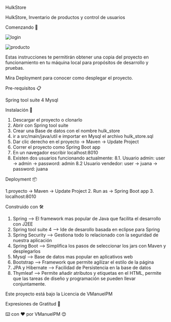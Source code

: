 HulkStore

HulkStore, Inventario de productos y control de usuarios

Comenzando 🚀

![login](https://user-images.githubusercontent.com/18172318/68139913-f6f35f00-fef8-11e9-99db-cf97e30eb71f.PNG)

![producto](https://user-images.githubusercontent.com/18172318/68139991-17231e00-fef9-11e9-85c1-aac335515b1f.PNG)


Estas instrucciones te permitirán obtener una copia del proyecto en funcionamiento en tu máquina local para propósitos de desarrollo y pruebas.

Mira Deployment para conocer como desplegar el proyecto.

Pre-requisitos 📋

Spring tool suite 4
Mysql

Instalación 🔧

  1. Descargar el proyecto o clonarlo
  2. Abrir con Spring tool suite
  3. Crear una Base de datos con el nombre hulk_store
  4. ir a src/main/java/util e importar en Mysql el archivo hulk_store.sql
  5. Dar clic derecho en el proyecto -> Maven -> Update Project
  6. Correr el proyecto como Spring Boot app
  7. En un navegador escribir localhost:8010
  8. Existen dos usuarios funcionando actualmente:
    8.1. Usuario admin: user -> admin -> password: admin
    8.2  Usuario vendedor: user -> juana -> password: juana

Deployment 📦

  1.proyecto -> Maven -> Update Project
  2. Run as -> Spring Boot app
  3. localhost:8010

Construido con 🛠️

  1. Spring --> El framework mas popular de Java que facilita el desarrollo con J2EE
  2. Spring tool suite 4 --> Ide de desarollo basada en eclipse para Spring
  3. Spring Security --> Gestiona todo lo relacionado con la seguridad de nuestra aplicación
  4. Spring Boot --> Simplifica los pasos de seleccionar los jars con Maven y desplegarlos
  5. Mysql --> Base de datos mas popular en aplicativos web
  6. Bootstrap --> Framework que permite agilizar el estilo de la página
  7. JPA y Hibernate --> Facilidad de Persistencia en la base de datos
  8. Thymleaf --> Permite añadir atributos y etiquetas en el HTML, permite que las tareas de diseño y programación se pueden llevar     conjuntamente.
  
Este proyecto está bajo la Licencia de VManuelPM

Expresiones de Gratitud 🎁

⌨️ con ❤️ por VManuelPM 😊
